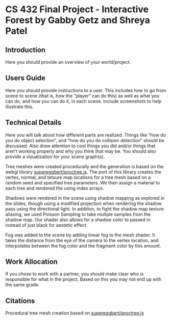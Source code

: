 ﻿# CS 432 Final Project - Interactive Forest by Gabby Getz and Shreya Patel

## Introduction
Here you should provide an overview of your world/project.

## Users Guide
Here you should provide instructions to a user. This includes how to go from scene to scene (that is,
how the “player” can do this) as well as what you can do, and how you can do it, in each scene.
Include screenshots to help illustrate this.

## Technical Details
Here you will talk about how different parts are realized. Things like “how do you do object
selection”, and “how do you do collision detection” should be discussed. Also draw attention to cool
things you did and/or things that aren’t working properly and why you think that may be. You should
also provide a visualization for your scene graph(s).

Tree meshes were created procedurally and the generation is based on the webgl library [supereggbert/proctree.js](https://github.com/supereggbert/proctree.js). The port of this library creates the vertex, normal, and tetxure map locations for a tree mesh based on a random seed and specified tree parameters. We then assign a material to each tree and rendered the using index arrays.

Shadows were rendered in the scene using shadow mapping as explored in the slides, though using a modified projection when rendering the shadow pass using the directional light. In addition, to fight the shadow map texture aliasing, we used Poisson Sampling to take multple samples from the shadow map. Our shader also allows for a shadow color to passed in instead of just black for aestetic effect.

Fog was added to the scene by adding linear fog to the mesh shader. It takes the distance from the eye of the camera to the vertex location, and interpolates between the fog color and the fragment color by this amount.

## Work Allocation
If you chose to work with a partner, you should make clear who is responsible for what in the project.
Based on this you may not end up with the same grade.

## Citations
Procedural tree mesh creation based on [supereggbert/proctree.js](https://github.com/supereggbert/proctree.js)
